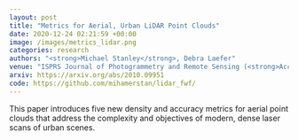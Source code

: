 ```yaml
---
layout: post
title: "Metrics for Aerial, Urban LiDAR Point Clouds"
date: 2020-12-24 02:21:59 +00:00
image: /images/metrics_lidar.png
categories: research
authors: "<strong>Michael Stanley</strong>, Debra Laefer"
venue: "ISPRS Journal of Photogrammetry and Remote Sensing (<strong>Accepted</strong>, awaiting publication)"
arxiv: https://arxiv.org/abs/2010.09951
code: https://github.com/mihamerstan/lidar_fwf/
---
```

This paper introduces five new density and accuracy metrics for aerial point clouds that address the complexity and objectives of modern, dense laser scans of urban scenes. 
